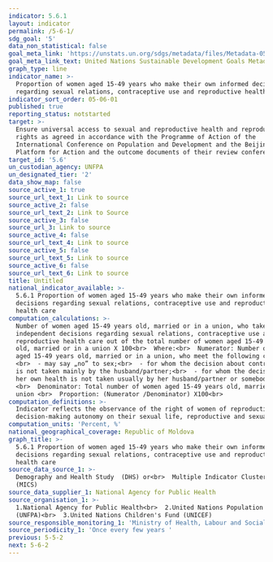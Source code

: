 ```yaml
---
indicator: 5.6.1
layout: indicator
permalink: /5-6-1/
sdg_goal: '5'
data_non_statistical: false
goal_meta_link: 'https://unstats.un.org/sdgs/metadata/files/Metadata-05-06-01.pdf'
goal_meta_link_text: United Nations Sustainable Development Goals Metadata (pdf 634kB)
graph_type: line
indicator_name: >-
  Proportion of women aged 15-49 years who make their own informed decisions
  regarding sexual relations, contraceptive use and reproductive health care
indicator_sort_order: 05-06-01
published: true
reporting_status: notstarted
target: >-
  Ensure universal access to sexual and reproductive health and reproductive
  rights as agreed in accordance with the Programme of Action of the
  International Conference on Population and Development and the Beijing
  Platform for Action and the outcome documents of their review conferences
target_id: '5.6'
un_custodian_agency: UNFPA
un_designated_tier: '2'
data_show_map: false
source_active_1: true
source_url_text_1: Link to source
source_active_2: false
source_url_text_2: Link to Source
source_active_3: false
source_url_3: Link to source
source_active_4: false
source_url_text_4: Link to source
source_active_5: false
source_url_text_5: Link to source
source_active_6: false
source_url_text_6: Link to source
title: Untitled
national_indicator_available: >-
  5.6.1 Proportion of women aged 15-49 years who make their own informed
  decisions regarding sexual relations, contraceptive use and reproductive
  health care
computation_calculations: >-
  Number of women aged 15-49 years old, married or in a union, who take
  independent decisions regarding sexual relations, contraceptive use and
  reproductive health care out of the total number of women aged 15-49 years
  old, married or in a union X 100<br>  Where:<br>  Numerator: Number of women
  aged 15-49 years old, married or in a union, who meet the following criteria:
  <br>  - may say „no” to sex;<br>  - for whom the decision about contraception
  is not taken mainly by the husband/partner;<br>  - for whom the decision about
  her own health is not taken usually by her husband/partner or somebody else
  <br>  Denominator: Total number of women aged 15-49 years old, married or in a
  union <br>  Proportion: (Numerator /Denominator) X100<br>
computation_definitions: >-
  Indicator reflects the observance of the right of women of reproductive age to
  decision-making autonomy on their sexual life, reproductive and sexual health.
computation_units: 'Percent, %'
national_geographical_coverage: Republic of Moldova
graph_title: >-
  5.6.1 Proportion of women aged 15-49 years who make their own informed
  decisions regarding sexual relations, contraceptive use and reproductive
  health care
source_data_source_1: >-
  Demography and Health Study  (DHS) or<br>  Multiple Indicator Cluster Survey
  (MICS)
source_data_supplier_1: National Agency for Public Health
source_organisation_1: >-
  1.National Agency for Public Health<br>  2.United Nations Population Fund
  (UNFPA)<br>  3.United Nations Children's Fund (UNICEF)
source_responsible_monitoring_1: 'Ministry of Health, Labour and Social Protection'
source_periodicity_1: 'Once every few years '
previous: 5-5-2
next: 5-6-2
---
```

